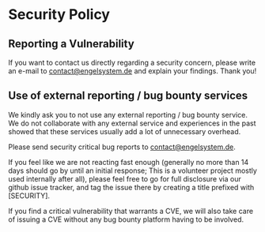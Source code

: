 # Security Policy

## Reporting a Vulnerability

If you want to contact us directly regarding a security concern, please write an e-mail to contact@engelsystem.de and explain your findings.
Thank you!

## Use of external reporting / bug bounty services

We kindly ask you to not use any external reporting / bug bounty service. We do not collaborate with any external service and experiences in the past showed that these services usually add a lot of unnecessary overhead.

Please send security critical bug reports to contact@engelsystem.de.

If you feel like we are not reacting fast enough (generally no more than 14 days should go by until an initial response; This is a volunteer project mostly used internally after all), please feel free to go for full disclosure via our github issue tracker, and tag the issue there by creating a title prefixed with [SECURITY].

If you find a critical vulnerability that warrants a CVE, we will also take care of issuing a CVE without any bug bounty platform having to be involved.
